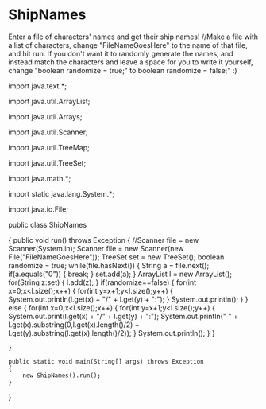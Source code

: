 # ShipNames
Enter a file of characters' names and get their ship names!
//Make a file with a list of characters, change "FileNameGoesHere" to the name of that file, and hit run. If you don't want it to randomly generate the names, and instead match the characters and leave a space for you to write it yourself, change "boolean randomize = true;" to boolean randomize = false;" :)

import java.text.*;

import java.util.ArrayList;

import java.util.Arrays;

import java.util.Scanner;

import java.util.TreeMap;

import java.util.TreeSet;

import java.math.*;

import static java.lang.System.*;

import java.io.File;

public class ShipNames

{
	public void run() throws Exception
	{
		//Scanner file = new Scanner(System.in);
		Scanner file = new Scanner(new File("FileNameGoesHere"));
		TreeSet<String> set = new TreeSet<String>();
		boolean randomize = true;
		while(file.hasNext()) {
			String a = file.next();
			if(a.equals("0")) {
				break;
			}
			set.add(a);
		}
		ArrayList<String> l = new ArrayList<String>();
		for(String z:set) {
			l.add(z);
		}
		if(randomize==false) {
			for(int x=0;x<l.size();x++) {
				for(int y=x+1;y<l.size();y++) {
					System.out.println(l.get(x) + "/" + l.get(y) + ":");
				}
				System.out.println();
			}
		}
		else {
			for(int x=0;x<l.size();x++) {
				for(int y=x+1;y<l.size();y++) {
					System.out.print(l.get(x) + "/" + l.get(y) + ":");
					System.out.println(" " + l.get(x).substring(0,l.get(x).length()/2) + l.get(y).substring(l.get(x).length()/2));
				}
				System.out.println();
			}
		}
		
	}
	
	public static void main(String[] args) throws Exception
	{
		new ShipNames().run();
	}	
}

